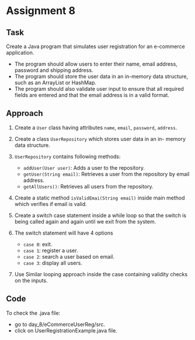 # Assignment 8

## Task
Create a Java program that simulates user registration for an e-commerce application.
- The program should allow users to enter their name, email address, password and shipping address.
- The program should store the user data in an in-memory data structure, such as an ArrayList or HashMap.
- The program should also validate user input to ensure that all required fields are entered and that the email address is in a valid format.

## Approach

1. Create a `User` class having attributes `name`, `email`, `password`, `address`.
2. Create a class `UserRepository` which stores user data in an in- memory data structure.
3. `UserRepository` contains following methods:
    - `addUser(User user)`: Adds a user to the repository.
    - `getUser(String email)`: Retrieves a user from the repository by email address.
    - `getAllUsers()`: Retrieves all users from the repository.
4. Create a static method `isValidEmai(String email)` inside main method which verifies if email is valid.
5. Create a switch case statement inside a while loop so that the switch is being called again and again until we exit from the system.
6. The switch statement will have 4 options
    - `case 0`: exit.
    - `case 1`: register a user.
    - `case 2`: search a user based on email.
    - `case 3`: display all users.

7. Use Similar looping approach inside the case containing validity checks on the inputs.

## Code
To check the .java file:
* go to day_8/eCommerceUserReg/src.
* click on UserRegistrationExample.java file.

   
